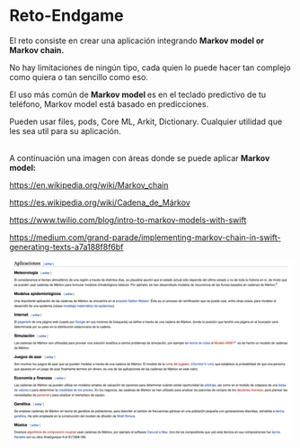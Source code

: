 # Reto-Endgame

<p><span style="font-weight: 400;">El reto consiste en crear una aplicaci&oacute;n integrando </span><strong>Markov model or Markov chain.</strong></p>
<p><span style="font-weight: 400;">No hay limitaciones de ning&uacute;n tipo, cada quien lo puede hacer tan complejo como quiera o tan sencillo como eso. </span></p>
<p><span style="font-weight: 400;">El uso m&aacute;s com&uacute;n de </span><strong>Markov model </strong><span style="font-weight: 400;">es en el teclado predictivo de tu tel&eacute;fono, Markov </span><span style="font-weight: 400;">model est&aacute; basado en predicciones. </span></p>
<p>Pueden usar files, pods, Core ML, Arkit, Dictionary. Cualquier utilidad que les sea util para su aplicaci&oacute;n.</p>
<p><strong><br /><span style="font-weight: 400;">A continuaci&oacute;n una imagen con &aacute;reas donde se puede aplicar </span>Markov model: </strong></p>

https://en.wikipedia.org/wiki/Markov_chain <p>
https://es.wikipedia.org/wiki/Cadena_de_Márkov <p>
https://www.twilio.com/blog/intro-to-markov-models-with-swift <p>
https://medium.com/grand-parade/implementing-markov-chain-in-swift-generating-texts-a7a188f8f6bf <p>

![alt text](https://github.com/iosdevgdl/Reto-Endgame/blob/master/Screen%20Shot%202019-04-22%20at%205.10.32%20PM.png)
